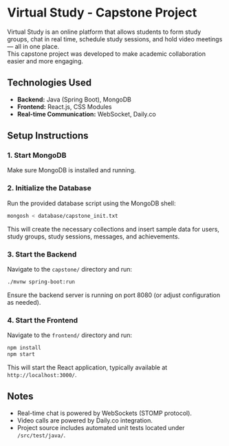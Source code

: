 # Virtual Study - Capstone Project

Virtual Study is an online platform that allows students to form study groups, chat in real time, schedule study sessions, and hold video meetings — all in one place.  
This capstone project was developed to make academic collaboration easier and more engaging.

## Technologies Used
- **Backend:** Java (Spring Boot), MongoDB
- **Frontend:** React.js, CSS Modules
- **Real-time Communication:** WebSocket, Daily.co

## Setup Instructions

### 1. Start MongoDB
Make sure MongoDB is installed and running.

### 2. Initialize the Database
Run the provided database script using the MongoDB shell:
```bash
mongosh < database/capstone_init.txt
```
This will create the necessary collections and insert sample data for users, study groups, study sessions, messages, and achievements.

### 3. Start the Backend
Navigate to the `capstone/` directory and run:
```bash
./mvnw spring-boot:run
```
Ensure the backend server is running on port 8080 (or adjust configuration as needed).

### 4. Start the Frontend
Navigate to the `frontend/` directory and run:
```bash
npm install
npm start
```
This will start the React application, typically available at `http://localhost:3000/`.

## Notes
- Real-time chat is powered by WebSockets (STOMP protocol).
- Video calls are powered by Daily.co integration.
- Project source includes automated unit tests located under `/src/test/java/`.
